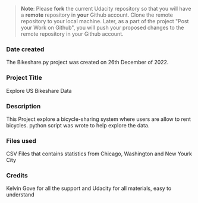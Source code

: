 >**Note**: Please **fork** the current Udacity repository so that you will have a **remote** repository in **your** Github account. Clone the remote repository to your local machine. Later, as a part of the project "Post your Work on Github", you will push your proposed changes to the remote repository in your Github account.

### Date created
The Bikeshare.py project was created on 26th December of 2022.

### Project Title
Explore US Bikeshare Data 

### Description
This Project explore a bicycle-sharing system where users are allow to rent bicycles. python script was wrote to help explore the data.

### Files used
CSV Files that contains statistics from Chicago, Washington and New Yourk City 

### Credits
Kelvin Gove for all the support and Udacity for all materials, easy to understand 

